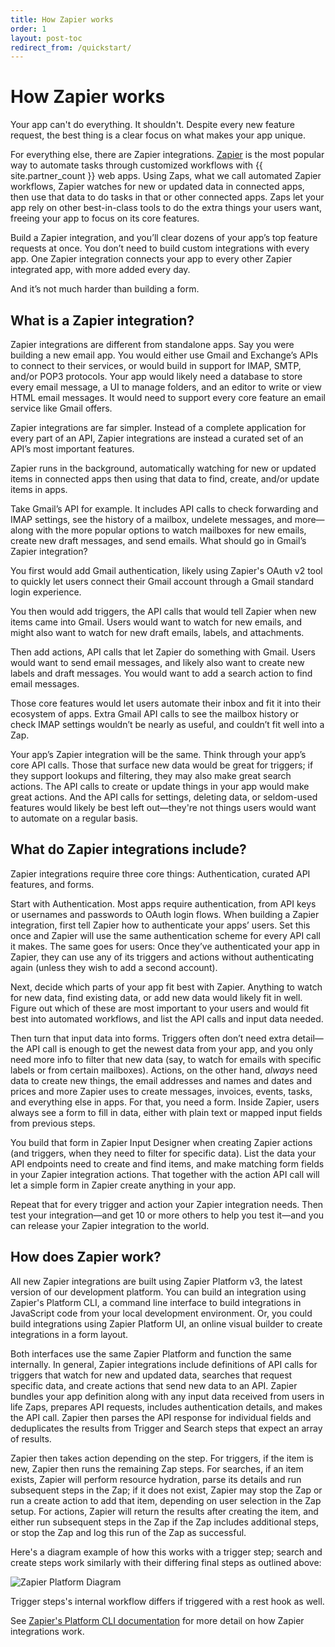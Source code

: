 ```yaml
---
title: How Zapier works
order: 1
layout: post-toc
redirect_from: /quickstart/
---
```


# How Zapier works

Your app can't do everything. It shouldn't. Despite every new feature request, the best thing is a clear focus on what makes your app unique.

For everything else, there are Zapier integrations. [Zapier](https://zapier.com/) is the most popular way to automate tasks through customized workflows with {{ site.partner_count }} web apps. Using Zaps, what we call automated Zapier workflows, Zapier watches for new or updated data in connected apps, then use that data to do tasks in that or other connected apps. Zaps let your app rely on other best-in-class tools to do the extra things your users want, freeing your app to focus on its core features.

Build a Zapier integration, and you’ll clear dozens of your app’s top feature requests at once. You don’t need to build custom integrations with every app. One Zapier integration connects your app to every other Zapier integrated app, with more added every day.

And it’s not much harder than building a form.

## What is a Zapier integration?

Zapier integrations are different from standalone apps. Say you were building a new email app. You would either use Gmail and Exchange’s APIs to connect to their services, or would build in support for IMAP, SMTP, and/or POP3 protocols. Your app would likely need a database to store every email message, a UI to manage folders, and an editor to write or view HTML email messages. It would need to support every core feature an email service like Gmail offers.

Zapier integrations are far simpler. Instead of a complete application for every part of an API, Zapier integrations are instead a curated set of an API’s most important features.

Zapier runs in the background, automatically watching for new or updated items in connected apps then using that data to find, create, and/or update items in apps.

Take Gmail’s API for example. It includes API calls to check forwarding and IMAP settings, see the history of a mailbox, undelete messages, and more—along with the more popular options to watch mailboxes for new emails, create new draft messages, and send emails. What should go in Gmail’s Zapier integration?

You first would add Gmail authentication, likely using Zapier's OAuth v2 tool to quickly let users connect their Gmail account through a Gmail standard login experience.

You then would add triggers, the API calls that would tell Zapier when new items came into Gmail. Users would want to watch for new emails, and might also want to watch for new draft emails, labels, and attachments.

Then add actions, API calls that let Zapier do something with Gmail. Users would want to send email messages, and likely also want to create new labels and draft messages. You would want to add a search action to find email messages.

Those core features would let users automate their inbox and fit it into their ecosystem of apps. Extra Gmail API calls to see the mailbox history or check IMAP settings wouldn’t be nearly as useful, and couldn’t fit well into a Zap.

Your app’s Zapier integration will be the same. Think through your app’s core API calls. Those that surface new data would be great for triggers; if they support lookups and filtering, they may also make great search actions. The API calls to create or update things in your app would make great actions. And the API calls for settings, deleting data, or seldom-used features would likely be best left out—they're not things users would want to automate on a regular basis.

## What do Zapier integrations include?

Zapier integrations require three core things: Authentication, curated API features, and forms.

Start with Authentication. Most apps require authentication, from API keys or usernames and passwords to OAuth login flows. When building a Zapier integration, first tell Zapier how to authenticate your apps’ users. Set this once and Zapier will use the same authentication scheme for every API call it makes. The same goes for users: Once they’ve authenticated your app in Zapier, they can use any of its triggers and actions without authenticating again (unless they wish to add a second account).

Next, decide which parts of your app fit best with Zapier. Anything to watch for new data, find existing data, or add new data would likely fit in well. Figure out which of these are most important to your users and would fit best into automated workflows, and list the API calls and input data needed.

Then turn that input data into forms. Triggers often don’t need extra detail—the API call is enough to get the newest data from your app, and you only need more info to filter that new data (say, to watch for emails with specific labels or from certain mailboxes). Actions, on the other hand, _always_ need data to create new things, the email addresses and names and dates and prices and more Zapier uses to create messages, invoices, events, tasks, and everything else in apps. For that, you need a form. Inside Zapier, users always see a form to fill in data, either with plain text or mapped input fields from previous steps.

You build that form in Zapier Input Designer when creating Zapier actions (and triggers, when they need to filter for specific data). List the data your API endpoints need to create and find items, and make matching form fields in your Zapier integration actions. That together with the action API call will let a simple form in Zapier create anything in your app.

Repeat that for every trigger and action your Zapier integration needs. Then test your integration—and get 10 or more others to help you test it—and you can release your Zapier integration to the world.

## How does Zapier work?

All new Zapier integrations are built using Zapier Platform v3, the latest version of our development platform. You can build an integration using Zapier's Platform CLI, a command line interface to build integrations in JavaScript code from your local development environment. Or, you could build integrations using Zapier Platform UI, an online visual builder to create integrations in a form layout.

Both interfaces use the same Zapier Platform and function the same internally. In general, Zapier integrations include definitions of API calls for triggers that watch for new and updated data, searches that request specific data, and create actions that send new data to an API. Zapier bundles your app definition along with any input data received from users in life Zaps, prepares API requests, includes authentication details, and makes the API call. Zapier then parses the API response for individual fields and deduplicates the results from Trigger and Search steps that expect an array of results.

Zapier then takes action depending on the step. For triggers, if the item is new, Zapier then runs the remaining Zap steps. For searches, if an item exists, Zapier will perform resource hydration, parse its details and run subsequent steps in the Zap; if it does not exist, Zapier may stop the Zap or run a create action to add that item, depending on user selection in the Zap setup. For actions, Zapier will return the results after creating the item, and either run subsequent steps in the Zap if the Zap includes additional steps, or stop the Zap and log this run of the Zap as successful.

Here's a diagram example of how this works with a trigger step; search and create steps work similarly with their differing final steps as outlined above:

![Zapier Platform Diagram](https://cdn.zapier.com/storage/photos/54fe2e91170f3337ed8648ec29e97aaf.png)

Trigger steps's internal workflow differs if triggered with a rest hook as well.

See [Zapier's Platform CLI documentation](https://zapier.github.io/zapier-platform-cli/#getting-started) for more detail on how Zapier integrations work.


